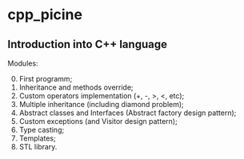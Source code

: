 # cpp_picine

## Introduction into C++ language
Modules:  

0. First programm;
1. Inheritance and methods override;
2. Custom operators implementation (+, -, >, <, etc);
3. Multiple inheritance (including diamond problem);
4. Abstract classes and Interfaces (Abstract factory design pattern);
5. Custom exceptions (and Visitor design pattern);
6. Type casting;
7. Templates;
8. STL library.
